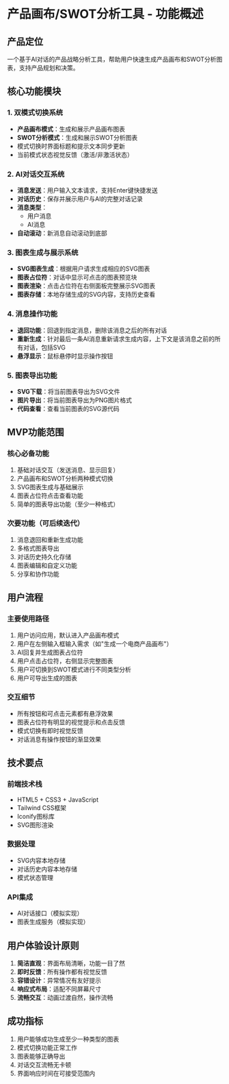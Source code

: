 # 产品画布/SWOT分析工具 - 功能概述

## 产品定位
一个基于AI对话的产品战略分析工具，帮助用户快速生成产品画布和SWOT分析图表，支持产品规划和决策。

## 核心功能模块

### 1. 双模式切换系统
- **产品画布模式**：生成和展示产品画布图表
- **SWOT分析模式**：生成和展示SWOT分析图表
- 模式切换时界面标题和提示文本同步更新
- 当前模式状态视觉反馈（激活/非激活状态）

### 2. AI对话交互系统
- **消息发送**：用户输入文本请求，支持Enter键快捷发送
- **对话历史**：保存并展示用户与AI的完整对话记录
- **消息类型**：
  - 用户消息
  - AI消息
- **自动滚动**：新消息自动滚动到底部

### 3. 图表生成与展示系统
- **SVG图表生成**：根据用户请求生成相应的SVG图表
- **图表占位符**：对话中显示可点击的图表预览块
- **图表渲染**：点击占位符在右侧面板完整展示SVG图表
- **图表存储**：本地存储生成的SVG内容，支持历史查看

### 4. 消息操作功能
- **退回功能**：回退到指定消息，删除该消息之后的所有对话
- **重新生成**：针对最后一条AI消息重新请求生成内容，上下文是该消息之前的所有对话，包括SVG
- **悬浮显示**：鼠标悬停时显示操作按钮

### 5. 图表导出功能
- **SVG下载**：将当前图表导出为SVG文件
- **图片导出**：将当前图表导出为PNG图片格式
- **代码查看**：查看当前图表的SVG源代码

## MVP功能范围

### 核心必备功能
1. 基础对话交互（发送消息、显示回复）
2. 产品画布和SWOT分析两种模式切换
3. SVG图表生成与基础展示
4. 图表占位符点击查看功能
5. 简单的图表导出功能（至少一种格式）

### 次要功能（可后续迭代）
1. 消息退回和重新生成功能
2. 多格式图表导出
3. 对话历史持久化存储
4. 图表编辑和自定义功能
5. 分享和协作功能

## 用户流程

### 主要使用路径
1. 用户访问应用，默认进入产品画布模式
2. 用户在左侧输入框输入需求（如"生成一个电商产品画布"）
3. AI回复并生成图表占位符
4. 用户点击占位符，右侧显示完整图表
5. 用户可切换到SWOT模式进行不同类型分析
6. 用户可导出生成的图表

### 交互细节
- 所有按钮和可点击元素都有悬浮效果
- 图表占位符有明显的视觉提示和点击反馈
- 模式切换有即时视觉反馈
- 对话消息有操作按钮的渐显效果

## 技术要点

### 前端技术栈
- HTML5 + CSS3 + JavaScript
- Tailwind CSS框架
- Iconify图标库
- SVG图形渲染

### 数据处理
- SVG内容本地存储
- 对话历史内容本地存储
- 模式状态管理

### API集成
- AI对话接口（模拟实现）
- 图表生成服务（模拟实现）

## 用户体验设计原则
1. **简洁直观**：界面布局清晰，功能一目了然
2. **即时反馈**：所有操作都有视觉反馈
3. **容错设计**：异常情况有友好提示
4. **响应式布局**：适配不同屏幕尺寸
5. **流畅交互**：动画过渡自然，操作流畅

## 成功指标
1. 用户能够成功生成至少一种类型的图表
2. 模式切换功能正常工作
3. 图表能够正确导出
4. 对话交互流畅无卡顿
5. 界面响应时间在可接受范围内